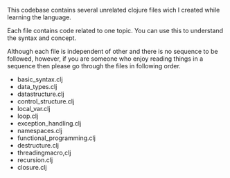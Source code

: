 This codebase contains several unrelated clojure files wich I created while learning the language.

Each file contains code related to one topic. You can use this to understand the syntax and concept.

Although each file is independent of other and there is no sequence to be followed, however, if you are someone who enjoy reading things in a sequence then please go through the files in following order.
* basic_syntax.clj
* data_types.clj
* datastructure.clj
* control_structure.clj
* local_var.clj
* loop.clj
* exception_handling.clj
* namespaces.clj
* functional_programming.clj
* destructure.clj
* threadingmacro,clj
* recursion.clj
* closure.clj

